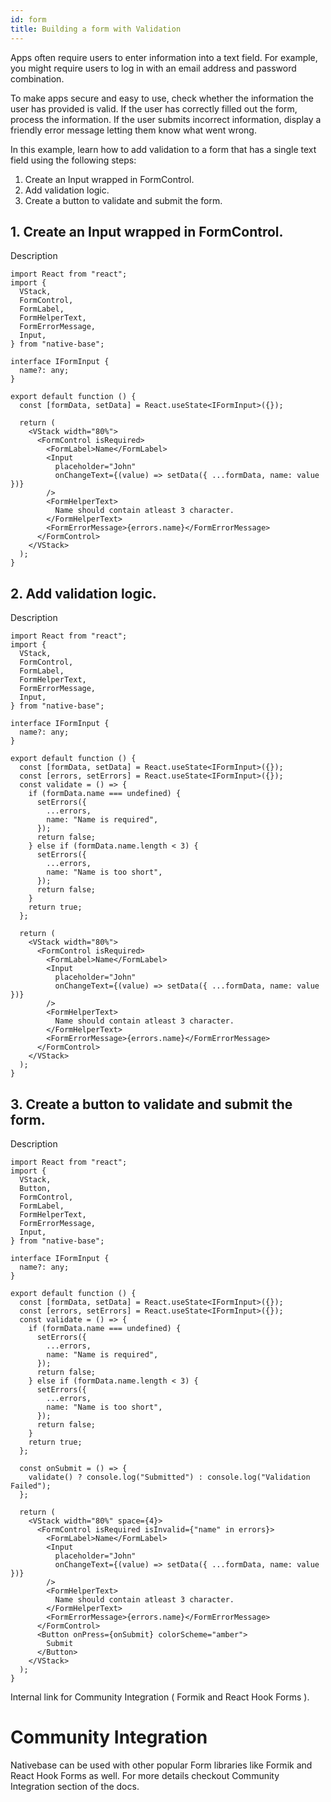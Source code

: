 ```yaml
---
id: form
title: Building a form with Validation
---
```


Apps often require users to enter information into a text field. For example, you might require users to log in with an email address and password combination.

To make apps secure and easy to use, check whether the information the user has provided is valid. If the user has correctly filled out the form, process the information. If the user submits incorrect information, display a friendly error message letting them know what went wrong.

In this example, learn how to add validation to a form that has a single text field using the following steps:

1. Create an Input wrapped in FormControl.
2. Add validation logic.
3. Create a button to validate and submit the form.

## 1. Create an Input wrapped in FormControl.

Description

```tsx
import React from "react";
import {
  VStack,
  FormControl,
  FormLabel,
  FormHelperText,
  FormErrorMessage,
  Input,
} from "native-base";

interface IFormInput {
  name?: any;
}

export default function () {
  const [formData, setData] = React.useState<IFormInput>({});

  return (
    <VStack width="80%">
      <FormControl isRequired>
        <FormLabel>Name</FormLabel>
        <Input
          placeholder="John"
          onChangeText={(value) => setData({ ...formData, name: value })}
        />
        <FormHelperText>
          Name should contain atleast 3 character.
        </FormHelperText>
        <FormErrorMessage>{errors.name}</FormErrorMessage>
      </FormControl>
    </VStack>
  );
}
```

## 2. Add validation logic.

Description

```tsx
import React from "react";
import {
  VStack,
  FormControl,
  FormLabel,
  FormHelperText,
  FormErrorMessage,
  Input,
} from "native-base";

interface IFormInput {
  name?: any;
}

export default function () {
  const [formData, setData] = React.useState<IFormInput>({});
  const [errors, setErrors] = React.useState<IFormInput>({});
  const validate = () => {
    if (formData.name === undefined) {
      setErrors({
        ...errors,
        name: "Name is required",
      });
      return false;
    } else if (formData.name.length < 3) {
      setErrors({
        ...errors,
        name: "Name is too short",
      });
      return false;
    }
    return true;
  };

  return (
    <VStack width="80%">
      <FormControl isRequired>
        <FormLabel>Name</FormLabel>
        <Input
          placeholder="John"
          onChangeText={(value) => setData({ ...formData, name: value })}
        />
        <FormHelperText>
          Name should contain atleast 3 character.
        </FormHelperText>
        <FormErrorMessage>{errors.name}</FormErrorMessage>
      </FormControl>
    </VStack>
  );
}
```

## 3. Create a button to validate and submit the form.

Description

```tsx
import React from "react";
import {
  VStack,
  Button,
  FormControl,
  FormLabel,
  FormHelperText,
  FormErrorMessage,
  Input,
} from "native-base";

interface IFormInput {
  name?: any;
}

export default function () {
  const [formData, setData] = React.useState<IFormInput>({});
  const [errors, setErrors] = React.useState<IFormInput>({});
  const validate = () => {
    if (formData.name === undefined) {
      setErrors({
        ...errors,
        name: "Name is required",
      });
      return false;
    } else if (formData.name.length < 3) {
      setErrors({
        ...errors,
        name: "Name is too short",
      });
      return false;
    }
    return true;
  };

  const onSubmit = () => {
    validate() ? console.log("Submitted") : console.log("Validation Failed");
  };

  return (
    <VStack width="80%" space={4}>
      <FormControl isRequired isInvalid={"name" in errors}>
        <FormLabel>Name</FormLabel>
        <Input
          placeholder="John"
          onChangeText={(value) => setData({ ...formData, name: value })}
        />
        <FormHelperText>
          Name should contain atleast 3 character.
        </FormHelperText>
        <FormErrorMessage>{errors.name}</FormErrorMessage>
      </FormControl>
      <Button onPress={onSubmit} colorScheme="amber">
        Submit
      </Button>
    </VStack>
  );
}
```

Internal link for Community Integration ( Formik and React Hook Forms ).

# Community Integration

Nativebase can be used with other popular Form libraries like Formik and React Hook Forms as well. For more details checkout Community Integration section of the docs.
